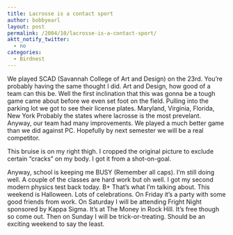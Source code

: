 ```yaml
---
title: Lacrosse is a contact sport
author: bobbyearl
layout: post
permalink: /2004/10/lacrosse-is-a-contact-sport/
aktt_notify_twitter:
  - no
categories:
  - Birdnest
---
```

We played SCAD (Savannah College of Art and Design) on the 23rd. You&#8217;re probably having the same thought I did. Art and Design, how good of a team can this be. Well the first inclination that this was gonna be a tough game came about before we even set foot on the field. Pulling into the parking lot we got to see their license plates. Maryland, Virginia, Florida, New York Probably the states where lacrosse is the most prevelant. Anyway, our team had many improvements. We played a much better game than we did against PC. Hopefully by next semester we will be a real competitor.

<p class="center">
  <p>
    This bruise is on my right thigh. I cropped the original picture to exclude certain &#8220;cracks&#8221; on my body. I got it from a shot-on-goal.
  </p>

  <p>
    Anyway, school is keeping me BUSY (Remember all caps). I&#8217;m still doing well. A couple of the classes are hard work but oh well. I got my second modern physics test back today. B+ That&#8217;s what I&#8217;m talking about. This weekend is Halloween. Lots of celebrations. On Friday it&#8217;s a party with some good friends from work. On Saturday I will be attending Fright Night sponsored by Kappa Sigma. It&#8217;s at The Money in Rock Hill. It&#8217;s free though so come out. Then on Sunday I will be trick-or-treating. Should be an exciting weekend to say the least.
  </p>
